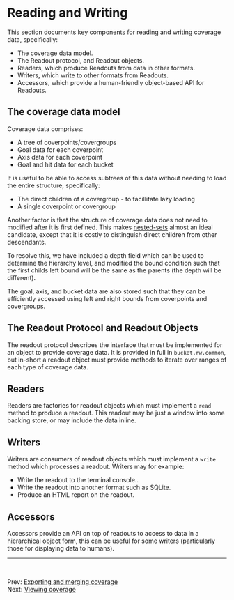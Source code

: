 <!--
  ~ SPDX-License-Identifier: MIT
  ~ Copyright (c) 2025 Noodle-Bytes. All Rights Reserved
  -->

# Reading and Writing

This section documents key components for reading and writing coverage data,
specifically:

  - The coverage data model.
  - The Readout protocol, and Readout objects.
  - Readers, which produce Readouts from data in other formats.
  - Writers, which write to other formats from Readouts.
  - Accessors, which provide a human-friendly object-based API for Readouts.

## The coverage data model

Coverage data comprises:

  - A tree of coverpoints/covergroups
  - Goal data for each coverpoint
  - Axis data for each coverpoint
  - Goal and hit data for each bucket

It is useful to be able to access subtrees of this data without needing to load
the entire structure, specifically:

  - The direct children of a covergroup - to facillitate lazy loading
  - A single coverpoint or covergroup

Another factor is that the structure of coverage data does not need to modified
after it is first defined. This makes [nested-sets](https://www.mongodb.com/docs/manual/tutorial/model-tree-structures-with-nested-sets/)
almost an ideal candidate, except that it is costly to distinguish direct
children from other descendants.

To resolve this, we have included a depth field which can be used to determine
the hierarchy level, and modified the bound condition such that the first
childs left bound will be the same as the parents (the depth will be
different).

The goal, axis, and bucket data are also stored such that they can be
efficiently accessed using left and right bounds from coverpoints and
covergroups.

## The Readout Protocol and Readout Objects

The readout protocol describes the interface that must be implemented for an
object to provide coverage data. It is provided in full in `bucket.rw.common`,
but in-short a readout object must provide methods to iterate over ranges of
each type of coverage data.

## Readers

Readers are factories for readout objects which must implement a `read` method
to produce a readout. This readout may be just a window into some backing
store, or may include the data inline.

## Writers

Writers are consumers of readout objects which must implement a `write` method
which processes a readout. Writers may for example:

  - Write the readout to the terminal console..
  - Write the readout into another format such as SQLite.
  - Produce an HTML report on the readout.

## Accessors

Accessors provide an API on top of readouts to access to data in a hierarchical
object form, this can be useful for some writers (particularly those for displaying
data to humans).

---
<br>

Prev: [Exporting and merging coverage](export_and_merge.md)
<br>
Next: [Viewing coverage](viewing_coverage.md)
